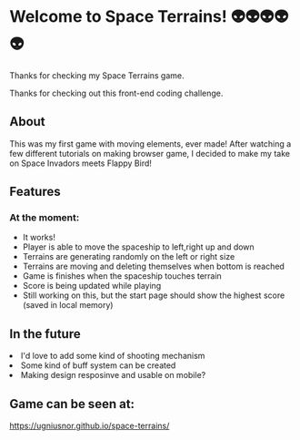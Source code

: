 # Welcome to Space Terrains! 👽👽👽👽👽


Thanks for checking my Space Terrains game.


Thanks for checking out this front-end coding challenge.

## About
This was my first game  with moving elements, ever made! After watching a few different tutorials on making browser game, I decided to make my take on Space Invadors meets Flappy Bird!

## Features

<h3> At the moment:</h3>
<ul>
<li> It works!
 <li> Player is able to move the spaceship to left,right up and down
<li> Terrains are generating randomly on the left or right size
<li> Terrains are moving and deleting themselves when bottom is reached
<li> Game is finishes when the spaceship touches terrain
<li> Score is being updated while playing
<li> Still working on this, but the start page should show the highest score (saved in local memory)
</ul>

## In the future

<li> I'd love to add some kind of shooting mechanism 
<li> Some kind of buff system can be created
<li> Making design resposinve and usable on mobile?

## Game can be seen at:

<a> https://ugniusnor.github.io/space-terrains/
